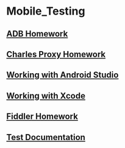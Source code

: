 # Mobile_Testing
## [ADB Homework](https://github.com/MariaDash/Mobile_Testing/tree/ADB_Debugging)
## [Charles Proxy Homework](https://github.com/MariaDash/Mobile_Testing/tree/Charles_Proxy)
## <a href="https://youtu.be/_Hin1l1Er8Y">Working with Android Studio</a>
## [Working with Xcode](https://github.com/MariaDash/Mobile_Testing/blob/main/Working%20in%20Xcode.md)
## [Fiddler Homework](https://github.com/MariaDash/Mobile_Testing/tree/Fiddler)
## [Test Documentation](https://github.com/MariaDash/Test_documentation)

